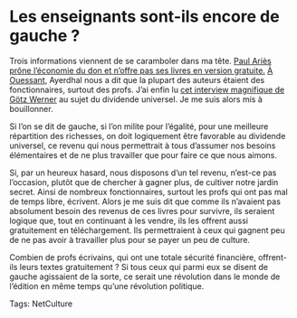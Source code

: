 # Les enseignants sont-ils encore de gauche ?

Trois informations viennent de se caramboler dans ma tête. [Paul Ariès prône l’économie du don et n’offre pas ses livres en version gratuite.](http://blog.tcrouzet.com/2010/09/02/la-dangereuse-decroissance-ou-l%E2%80%99inconsistance-de-paul-aries/) [À Ouessant](http://blog.tcrouzet.com/tag/numerile/), Ayerdhal nous a dit que la plupart des auteurs étaient des fonctionnaires, surtout des profs. J’ai enfin lu [cet interview magnifique de Götz Werner](http://www.mediapart.fr/club/edition/les-francais-letranger-de-mediapart/article/280810/1000-pour-chacun-du-nourisson-au-vie) au sujet du dividende universel. Je me suis alors mis à bouillonner.

Si l’on se dit de gauche, si l’on milite pour l’égalité, pour une meilleure répartition des richesses, on doit logiquement être favorable au dividende universel, ce revenu qui nous permettrait à tous d’assumer nos besoins élémentaires et de ne plus travailler que pour faire ce que nous aimons.

Si, par un heureux hasard, nous disposons d’un tel revenu, n’est-ce pas l’occasion, plutôt que de chercher à gagner plus, de cultiver notre jardin secret. Ainsi de nombreux fonctionnaires, surtout les profs qui ont pas mal de temps libre, écrivent. Alors je me suis dit que comme ils n’avaient pas absolument besoin des revenus de ces livres pour survivre, ils seraient logique que, tout en continuant à les vendre, ils les offrent aussi gratuitement en téléchargement. Ils permettraient à ceux qui gagnent peu de ne pas avoir à travailler plus pour se payer un peu de culture.

Combien de profs écrivains, qui ont une totale sécurité financière, offrent-ils leurs textes gratuitement ? Si tous ceux qui parmi eux se disent de gauche agissaient de la sorte, ce serait une révolution dans le monde de l’édition en même temps qu’une révolution politique.

Tags: NetCulture